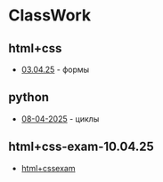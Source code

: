 # ClassWork
## html+css
- [03.04.25](html+css/03.04.25/) - формы

## python
- [08-04-2025](python/08-04-2025/) - циклы

## html+css-exam-10.04.25
- [html+cssexam](/html+cssexam/)